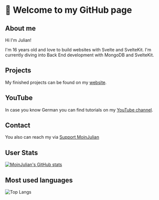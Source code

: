# :wave: Welcome to my GitHub page

## About me

Hi I'm Julian!

I'm 16 years old and love to build websites with Svelte and SvelteKit. I'm currently diving into Back End development with MongoDB and SvelteKit.

## Projects

My finished projects can be found on my [website](https://moinjulian.com).

## YouTube

In case you know German you can find tutorials on my [YouTube channel](https://www.youtube.com/@moinjulian).

## Contact

You also can reach my via [Support MoinJulian](support@moinjulian.com)

## User Stats

[![MoinJulian's GitHub stats](https://github-readme-stats.vercel.app/api?username=moinjulian?theme=dark)](https://github.com/anuraghazra/github-readme-stats)

## Most used languages

![Top Langs](https://github-readme-stats.vercel.app/api/top-langs/?username=moinjulian&theme=tokyonight&langs_count=10)
